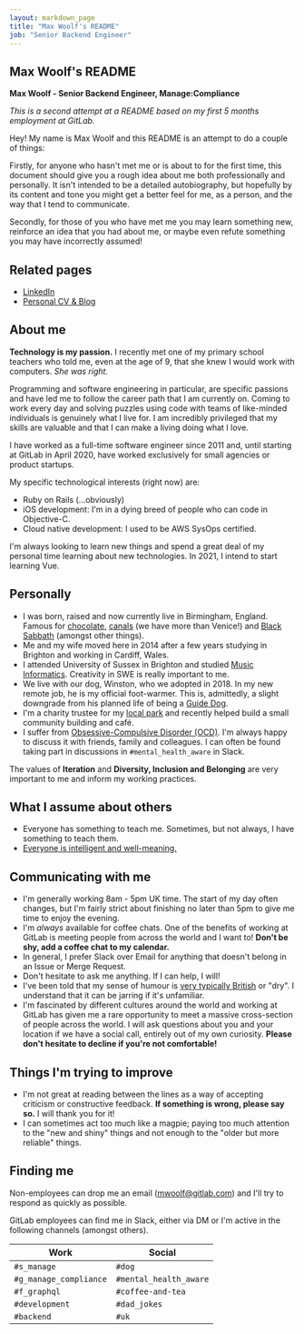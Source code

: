 ```yaml
---
layout: markdown_page
title: "Max Woolf's README"
job: "Senior Backend Engineer"
---
```


## Max Woolf's README

**Max Woolf - Senior Backend Engineer, Manage:Compliance**

_This is a second attempt at a README based on my first 5 months employment at GitLab._

Hey! My name is Max Woolf and this README is an attempt to do a couple of things:

Firstly, for anyone who hasn't met me or is about to for the first time, this document should give you a rough idea about me both professionally and personally.
It isn't intended to be a detailed autobiography, but hopefully by its content and tone you might get a better feel for me, as a person, and the way that I tend to communicate.

Secondly, for those of you who have met me you may learn something new, reinforce an idea that you had about me, or maybe even refute something you may have incorrectly assumed!

## Related pages

* [LinkedIn](https://www.linkedin.com/in/max-woolf-488bb534/)
* [Personal CV & Blog](https://max.woolf.io)

## About me

**Technology is my passion.** I recently met one of my primary school teachers who told me, even at the age of 9, that she knew I would work with computers. _She was right._

Programming and software engineering in particular, are specific passions and have led me to follow the career path that I am currently on.
Coming to work every day and solving puzzles using code with teams of like-minded individuals is genuinely what I live for.
I am incredibly privileged that my skills are valuable and that I can make a living doing what I love.

I have worked as a full-time software engineer since 2011 and, until starting at GitLab in April 2020, have worked exclusively for small agencies or product startups. 

My specific technological interests (right now) are:

* Ruby on Rails (...obviously)
* iOS development: I'm in a dying breed of people who can code in Objective-C.
* Cloud native development: I used to be AWS SysOps certified.

I'm always looking to learn new things and spend a great deal of my personal time learning about new technologies. In 2021, I intend to start learning Vue.

## Personally

- I was born, raised and now currently live in Birmingham, England. Famous for [chocolate](https://en.wikipedia.org/wiki/Cadbury), [canals](https://en.wikipedia.org/wiki/Birmingham_Canal_Navigations) (we have more than Venice!) and [Black Sabbath](https://en.wikipedia.org/wiki/Black_Sabbath) (amongst other things).
- Me and my wife moved here in 2014 after a few years studying in Brighton and working in Cardiff, Wales.
- I attended University of Sussex in Brighton and studied [Music Informatics](https://en.wikipedia.org/wiki/Music_informatics). Creativity in SWE is really important to me.
- We live with our dog, Winston, who we adopted in 2018. In my new remote job, he is my official foot-warmer. This is, admittedly, a slight downgrade from his planned life of being a [Guide Dog](https://www.guidedogs.org.uk/).
- I'm a charity trustee for my [local park](http://cotteridgepark.org.uk) and recently helped build a small community building and café.
- I suffer from [Obsessive-Compulsive Disorder (OCD)](https://en.wikipedia.org/wiki/Obsessive%E2%80%93compulsive_disorder). I'm always happy to discuss it with friends, family and colleagues. I can often be found taking part in discussions in `#mental_health_aware` in Slack.

The values of **Iteration** and **Diversity, Inclusion and Belonging** are very important to me and inform my working practices.

## What I assume about others

* Everyone has something to teach me. Sometimes, but not always, I have something to teach them.
* [Everyone is intelligent and well-meaning.](https://github.com/thoughtbot/guides/tree/master/code-review#everyone)

## Communicating with me

* I'm generally working 8am - 5pm UK time. The start of my day often changes, but I'm fairly strict about finishing no later than 5pm to give me time to enjoy the evening.
* I'm _always_ available for coffee chats. One of the benefits of working at GitLab is meeting people from across the world and I want to! **Don't be shy, add a coffee chat to my calendar.**
* In general, I prefer Slack over Email for anything that doesn't belong in an Issue or Merge Request.
* Don't hesitate to ask me anything. If I can help, I will! 
* I've been told that my sense of humour is [very typically British](https://en.wikipedia.org/wiki/British_humour) or "dry". I understand that it can be jarring if it's unfamiliar.
* I'm fascinated by different cultures around the world and working at GitLab has given me a rare opportunity to meet a massive cross-section of people across the world. I will ask questions about you and your location if we have a social call, entirely out of my own curiosity. **Please don't hesitate to decline if you're not comfortable!**

## Things I'm trying to improve

* I'm not great at reading between the lines as a way of accepting criticism or constructive feedback. **If something is wrong, please say so.** I will thank you for it!
* I can sometimes act too much like a magpie; paying too much attention to the "new and shiny" things and not enough to the "older but more reliable" things.

## Finding me

Non-employees can drop me an email (mwoolf@gitlab.com) and I'll try to respond as quickly as possible.

GitLab employees can find me in Slack, either via DM or I'm active in the following channels (amongst others).

| Work | Social |
| ---- | ------ |
| `#s_manage` | `#dog` |
| `#g_manage_compliance` | `#mental_health_aware` |
| `#f_graphql` | `#coffee-and-tea` |
| `#development` | `#dad_jokes` |
| `#backend` | `#uk` |
